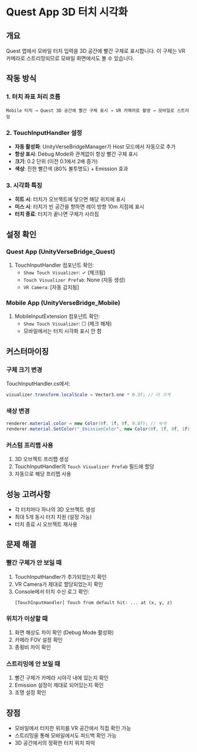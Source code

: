 # Quest App 3D 터치 시각화

## 개요
Quest 앱에서 모바일 터치 입력을 3D 공간에 빨간 구체로 표시합니다. 이 구체는 VR 카메라로 스트리밍되므로 모바일 화면에서도 볼 수 있습니다.

## 작동 방식

### 1. 터치 좌표 처리 흐름
```
Mobile 터치 → Quest 3D 공간에 빨간 구체 표시 → VR 카메라로 촬영 → 모바일로 스트리밍
```

### 2. TouchInputHandler 설정
- **자동 활성화**: UnityVerseBridgeManager가 Host 모드에서 자동으로 추가
- **항상 표시**: Debug Mode와 관계없이 항상 빨간 구체 표시
- **크기**: 0.2 단위 (이전 0.1에서 2배 증가)
- **색상**: 진한 빨간색 (80% 불투명도) + Emission 효과

### 3. 시각화 특징
- **히트 시**: 터치가 오브젝트에 닿으면 해당 위치에 표시
- **미스 시**: 터치가 빈 공간을 향하면 레이 방향 10m 지점에 표시
- **터치 종료**: 터치가 끝나면 구체가 사라짐

## 설정 확인

### Quest App (UnityVerseBridge_Quest)
1. TouchInputHandler 컴포넌트 확인:
   - `Show Touch Visualizer`: ✓ (체크됨)
   - `Touch Visualizer Prefab`: None (자동 생성)
   - `VR Camera`: [자동 감지됨]

### Mobile App (UnityVerseBridge_Mobile)
1. MobileInputExtension 컴포넌트 확인:
   - `Show Touch Visualizer`: ☐ (체크 해제)
   - 모바일에서는 터치 시각화 표시 안 함

## 커스터마이징

### 구체 크기 변경
TouchInputHandler.cs에서:
```csharp
visualizer.transform.localScale = Vector3.one * 0.3f; // 더 크게
```

### 색상 변경
```csharp
renderer.material.color = new Color(0f, 1f, 0f, 0.8f); // 녹색
renderer.material.SetColor("_EmissionColor", new Color(0f, 1f, 0f, 1f));
```

### 커스텀 프리팹 사용
1. 3D 오브젝트 프리팹 생성
2. TouchInputHandler의 `Touch Visualizer Prefab` 필드에 할당
3. 자동으로 해당 프리팹 사용

## 성능 고려사항
- 각 터치마다 하나의 3D 오브젝트 생성
- 최대 5개 동시 터치 지원 (설정 가능)
- 터치 종료 시 오브젝트 재사용

## 문제 해결

### 빨간 구체가 안 보일 때
1. TouchInputHandler가 추가되었는지 확인
2. VR Camera가 제대로 할당되었는지 확인
3. Console에서 터치 수신 로그 확인:
   ```
   [TouchInputHandler] Touch from default hit: ... at (x, y, z)
   ```

### 위치가 이상할 때
1. 화면 해상도 차이 확인 (Debug Mode 활성화)
2. 카메라 FOV 설정 확인
3. 종횡비 차이 확인

### 스트리밍에 안 보일 때
1. 빨간 구체가 카메라 시야각 내에 있는지 확인
2. Emission 설정이 제대로 되어있는지 확인
3. 조명 설정 확인

## 장점
- 모바일에서 터치한 위치를 VR 공간에서 직접 확인 가능
- 스트리밍을 통해 모바일에서도 피드백 확인 가능
- 3D 공간에서의 정확한 터치 위치 파악